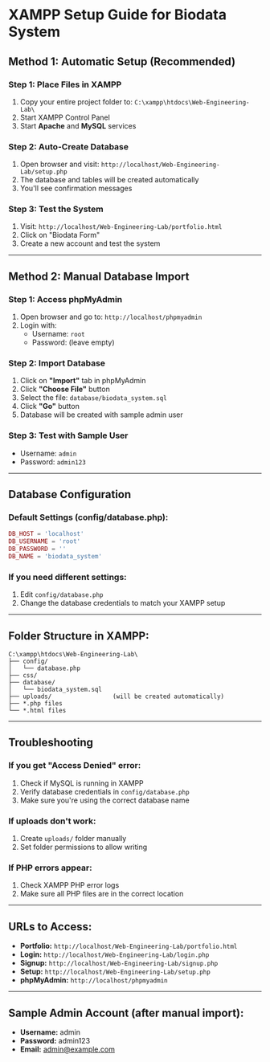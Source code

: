# XAMPP Setup Guide for Biodata System

## Method 1: Automatic Setup (Recommended)

### Step 1: Place Files in XAMPP
1. Copy your entire project folder to: `C:\xampp\htdocs\Web-Engineering-Lab\`
2. Start XAMPP Control Panel
3. Start **Apache** and **MySQL** services

### Step 2: Auto-Create Database
1. Open browser and visit: `http://localhost/Web-Engineering-Lab/setup.php`
2. The database and tables will be created automatically
3. You'll see confirmation messages

### Step 3: Test the System
1. Visit: `http://localhost/Web-Engineering-Lab/portfolio.html`
2. Click on "Biodata Form"
3. Create a new account and test the system

---

## Method 2: Manual Database Import

### Step 1: Access phpMyAdmin
1. Open browser and go to: `http://localhost/phpmyadmin`
2. Login with:
   - Username: `root`
   - Password: (leave empty)

### Step 2: Import Database
1. Click on **"Import"** tab in phpMyAdmin
2. Click **"Choose File"** button
3. Select the file: `database/biodata_system.sql`
4. Click **"Go"** button
5. Database will be created with sample admin user

### Step 3: Test with Sample User
- Username: `admin`
- Password: `admin123`

---

## Database Configuration

### Default Settings (config/database.php):
```php
DB_HOST = 'localhost'
DB_USERNAME = 'root'
DB_PASSWORD = ''
DB_NAME = 'biodata_system'
```

### If you need different settings:
1. Edit `config/database.php`
2. Change the database credentials to match your XAMPP setup

---

## Folder Structure in XAMPP:
```
C:\xampp\htdocs\Web-Engineering-Lab\
├── config/
│   └── database.php
├── css/
├── database/
│   └── biodata_system.sql
├── uploads/                 (will be created automatically)
├── *.php files
└── *.html files
```

---

## Troubleshooting

### If you get "Access Denied" error:
1. Check if MySQL is running in XAMPP
2. Verify database credentials in `config/database.php`
3. Make sure you're using the correct database name

### If uploads don't work:
1. Create `uploads/` folder manually
2. Set folder permissions to allow writing

### If PHP errors appear:
1. Check XAMPP PHP error logs
2. Make sure all PHP files are in the correct location

---

## URLs to Access:

- **Portfolio:** `http://localhost/Web-Engineering-Lab/portfolio.html`
- **Login:** `http://localhost/Web-Engineering-Lab/login.php`
- **Signup:** `http://localhost/Web-Engineering-Lab/signup.php`
- **Setup:** `http://localhost/Web-Engineering-Lab/setup.php`
- **phpMyAdmin:** `http://localhost/phpmyadmin`

---

## Sample Admin Account (after manual import):
- **Username:** admin
- **Password:** admin123
- **Email:** admin@example.com
